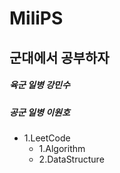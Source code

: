# **MiliPS**
## 군대에서 공부하자

##### 육군 일병 강민수
##### 공군 일병 이원호

+ 1.LeetCode
  + 1.Algorithm
  + 2.DataStructure
